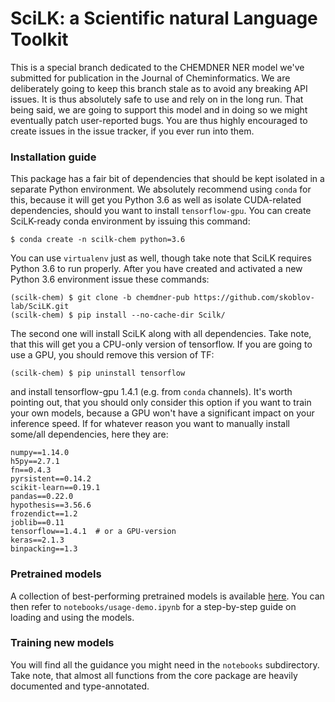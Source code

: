 # SciLK: a Scientific natural Language Toolkit

This is a special branch dedicated to the CHEMDNER NER model we've submitted for
publication in the Journal of Cheminformatics. We are deliberately going to 
keep this branch stale as to avoid any breaking API issues. It is thus absolutely
safe to use and rely on in the long run. That being said, we are going to 
support this model and in doing so we might eventually patch user-reported bugs. 
You are thus highly encouraged to create issues in the issue tracker, if you
ever run into them.

### Installation guide

This package has a fair bit of dependencies that should be kept isolated in a 
separate Python environment. We absolutely recommend using `conda` for this,
because it will get you Python 3.6 as well as isolate CUDA-related dependencies, 
should you want to install `tensorflow-gpu`. You can create SciLK-ready conda 
environment by issuing this command:

    $ conda create -n scilk-chem python=3.6
    
You can use `virtualenv` just as well, though take note that SciLK requires
Python 3.6 to run properly. After you have created and activated a new 
Python 3.6 environment issue these commands:

    (scilk-chem) $ git clone -b chemdner-pub https://github.com/skoblov-lab/SciLK.git
    (scilk-chem) $ pip install --no-cache-dir Scilk/

The second one will install SciLK along with all dependencies. Take note,
that this will get you a CPU-only version of tensorflow. If you are going to
use a GPU, you should remove this version of TF:
     
    (scilk-chem) $ pip uninstall tensorflow
    
and install tensorflow-gpu 1.4.1 (e.g. from `conda` channels). It's
worth pointing out, that you should only consider this option if you want to 
train your own models, because a GPU won't have a significant impact on your
inference speed. If for whatever reason you want to manually install some/all 
dependencies, here they are:

    numpy==1.14.0
    h5py==2.7.1
    fn==0.4.3
    pyrsistent==0.14.2
    scikit-learn==0.19.1
    pandas==0.22.0
    hypothesis==3.56.6
    frozendict==1.2
    joblib==0.11
    tensorflow==1.4.1  # or a GPU-version
    keras==2.1.3
    binpacking==1.3


### Pretrained models

A collection of best-performing pretrained models is available 
[here](https://www.dropbox.com/s/5z4jqlbjgo15m59/chemdner-collection.tgz?dl=0).
You can then refer to `notebooks/usage-demo.ipynb` for a step-by-step guide on
loading and using the models.

### Training new models

You will find all the guidance you might need in the `notebooks` subdirectory.
Take note, that almost all functions from the core package are heavily
documented and type-annotated.